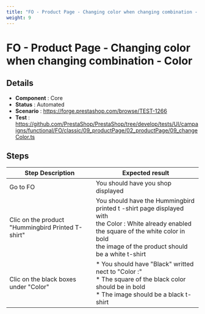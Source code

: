 ```yaml
---
title: "FO - Product Page - Changing color when changing combination - Color"
weight: 9
---
```


# FO - Product Page - Changing color when changing combination - Color
## Details
* **Component** : Core
* **Status** : Automated
* **Scenario** : https://forge.prestashop.com/browse/TEST-1266
* **Test** : https://github.com/PrestaShop/PrestaShop/tree/develop/tests/UI/campaigns/functional/FO/classic/09_productPage/02_productPage/09_changeColor.ts

## Steps
| Step Description | Expected result |
| ----- | ----- |
| Go to FO | You should have you shop displayed |
| Clic on the product "Hummingbird Printed T-shirt" | You should have the Hummingbird printed t -shirt page displayed with <br>the Color : White already enabled <br>the square of the white color in bold<br>the image of the product should be a white t-shirt |
| Clic on the black boxes under "Color" | * You should have "Black" writted nect to "Color :" <br> * The square of the black color should be in bold <br> * The image should be a black t-shirt |
